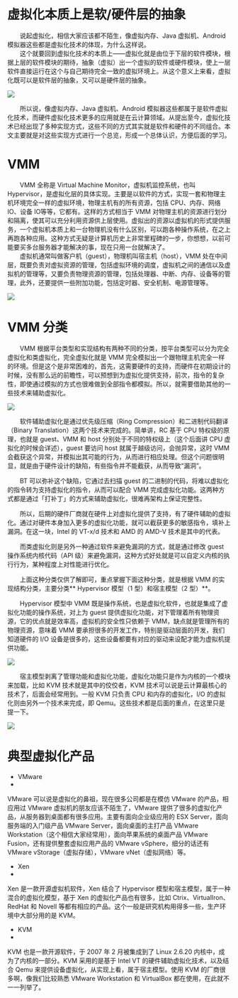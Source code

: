# 虚拟化本质上是软/硬件层的抽象

　　说起虚拟化，相信大家应该都不陌生，像虚拟内存、Java 虚拟机、Android 模拟器这些都是虚拟化技术的体现，为什么这样说。      
　　这个就要回到虚拟化技术的本质上——虚拟化就是由位于下层的软件模块，根据上层的软件模块的期待，抽象（虚拟）出一个虚拟的软件或硬件模块，使上一层软件直接运行在这个与自己期待完全一致的虚拟环境上。从这个意义上来看，虚拟化既可以是软件层的抽象，又可以是硬件层的抽象。

![](https://images2017.cnblogs.com/blog/431521/201711/431521-20171118211032656-1003535650.png)

　　所以说，像虚拟内存、Java 虚拟机、Android 模拟器这些都属于是软件虚拟化技术，而硬件虚拟化技术更多的应用就是在云计算领域。从提出至今，虚拟化技术已经出现了多种实现方式，这些不同的方式其实就是软件和硬件的不同组合。本文主要就是对这些实现方式进行一个总览，形成一个总体认识，方便后面的学习。

# VMM

　　VMM 全称是 Virtual Machine Monitor，虚拟机监控系统，也叫 Hypervisor，是虚拟化层的具体实现。主要是以软件的方式，实现一套和物理主机环境完全一样的虚拟环境，物理主机有的所有资源，包括 CPU、内存、网络 IO、设备 IO等等，它都有。这样的方式相当于 VMM 对物理主机的资源进行划分和隔离，使其可以充分利用资源供上层使用。虚拟出的资源以虚拟机的形式提供服务，一个虚拟机本质上和一台物理机没有什么区别，可以跑各种操作系统，在之上再跑各种应用。这种方式无疑是计算机历史上非常里程碑的一步，你想想，以前可能要买多台服务器才能解决的事，现在只用一台就解决了。          
　　虚拟机通常叫做客户机（guest），物理机叫宿主机（host），VMM 处在中间层，既要负责对虚拟资源的管理，包括虚拟环境的调度，虚拟机之间的通信以及虚拟机的管理等，又要负责物理资源的管理，包括处理器、中断、内存、设备等的管理，此外，还要提供一些附加功能，包括定时器、安全机制、电源管理等。

![](https://images2017.cnblogs.com/blog/431521/201711/431521-20171118211251093-803195240.png)

# VMM 分类

　　VMM 根据平台类型和实现结构有两种不同的分类，按平台类型可以分为完全虚拟化和类虚拟化，完全虚拟化就是 VMM 完全模拟出一个跟物理主机完全一样的环境。但是这个是非常困难的，首先，这需要硬件的支持，而硬件在初期设计的时候，没有那么远的前瞻性，可以预想到为虚拟化提供支持，前次，指令的复杂性，即使通过模拟的方式也很难做到全部指令都模拟。所以，就需要借助其他的一些技术来辅助虚拟化。

![](https://images2017.cnblogs.com/blog/431521/201711/431521-20171118211323390-1856281936.png)

　　软件辅助虚拟化是通过优先级压缩（Ring Compression）和二进制代码翻译（Binary Translation）这两个技术来完成的。简单讲，RC 基于 CPU 特权级的原理，也就是 guest、VMM 和 host 分别处于不同的特权级上（这个后面讲 CPU 虚拟化的时候会详述），guest 要访问 host 就属于越级访问，会抛异常，这时 VMM 会截获这个异常，并模拟出其可能的行为，从而进行相应处理。但这个问题很明显，就是由于硬件设计的缺陷，有些指令并不能截获，从而导致“漏洞”。

　　BT 可以弥补这个缺陷，它通过去扫描 guest 的二进制的代码，将难以虚拟化的指令转为支持虚拟化的指令，从而可以配合 VMM 完成虚拟化功能。这两种方式都是通过「打补丁」的方式来辅助虚拟化，很难再架构上保证完整性。

　　所以，后期的硬件厂商就在硬件上对虚拟化提供了支持，有了硬件辅助的虚拟化。通过对硬件本身加入更多的虚拟化功能，就可以截获更多的敏感指令，填补上漏洞。在这一块，Intel 的 VT-x/d 技术和 AMD 的 AMD-V 技术是其中的代表。

　　而类虚拟化则是另外一种通过软件来避免漏洞的方式，就是通过修改 guest 操作系统内核代码（API 级）来避免漏洞，这种方式好处就是可以自定义内核的执行行为，某种程度上对性能进行优化。

　　上面这种分类仅供了解即可，重点掌握下面这种分类，就是根据 VMM 的实现结构分类，主要分类** Hypervisor 模型（1 型）和宿主模型（2 型）**。

　　Hypervisor 模型中 VMM 既是操作系统，也是虚拟化软件，也就是集成了虚拟化功能的操作系统，对上为 guest 提供虚拟化功能，对下管理着所有物理资源，它的优点就是效率高，虚拟机的安全性只依赖于 VMM，缺点就是管理所有的物理资源，意味着 VMM 要承担很多的开发工作，特别是驱动层面的开发，我们知道硬件的 I/O 设备是很多的，这些设备都要有对应的驱动来设配才能为虚拟机提供功能。

![](https://images2017.cnblogs.com/blog/431521/201711/431521-20171118211350531-96650221.png)

　　宿主模型剥离了管理功能和虚拟化功能，虚拟化功能只是作为内核的一个模块来加载，比如 KVM 技术就是其中的佼佼者，KVM 技术可以说是云计算最核心的技术了，后面会经常用到。一般 KVM 只负责 CPU 和内存的虚拟化，I/O 的虚拟化则由另外一个技术来完成，即 Qemu。这些技术都是后面的重点，在这里只是提一下。

![](https://images2017.cnblogs.com/blog/431521/201711/431521-20171118211406062-1954917.png)


# 典型虚拟化产品



- VMware  
-     
VMware 可以说是虚拟化的鼻祖，现在很多公司都是在模仿 VMware 的产品，相应用过 VMware 虚拟机的朋友应该不陌生了，VMware 提供了很多的虚拟化产品，从服务器到桌面都有很多应用。主要有面向企业级应用的 ESX Server，面向服务端的入门级产品 VMware Server，面向桌面的主打产品 VMware Workstation（这个相信大家经常用），面向苹果系统的桌面产品 VMware Fusion，还有提供整套虚拟应用产品的 VMware vSphere，细分的话还有 VMware vStorage（虚拟存储），VMware vNet（虚拟网络）等。



- Xen  
-     
Xen 是一款开源虚拟机软件，Xen 结合了 Hypervisor 模型和宿主模型，属于一种混合的虚拟化模型，基于 Xen 的虚拟化产品也有很多，比如 Ctrix、VirtualIron、RedHat 和 Novell 等都有相应的产品。这个一般是研究机构用得多一些，生产环境中大部分用的是 KVM。



- KVM     
-  
KVM 也是一款开源软件，于 2007 年 2 月被集成到了 Linux 2.6.20 内核中，成为了内核的一部分。KVM 采用的是基于 Intel VT 的硬件辅助虚拟化技术，以及结合 Qemu 来提供设备虚拟化，从实现上看，属于宿主模型。使用 KVM 的厂商很多啊，像我们比较熟悉 VMware Workstation 和 VirtualBox 都在使用，在此就不一一列举了。